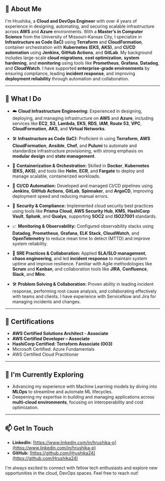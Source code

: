 ## 👋 About Me

I'm Hrushika, a **Cloud and DevOps Engineer** with over 4 years of experience in designing, automating, and securing scalable infrastructure across **AWS** and **Azure** environments. With a **Master’s in Computer Science** from the University of Missouri–Kansas City, I specialize in **Infrastructure as Code (IaC)** using **Terraform** and **CloudFormation**, container orchestration with **Kubernetes (EKS, AKS)**, and **CI/CD automation** using **Jenkins**, **GitHub Actions**, and **GitLab**. My background includes large-scale **cloud migrations**, **cost optimization**, **system hardening**, and **monitoring** using tools like **Prometheus**, **Grafana**, **Datadog**, and **CloudWatch**. I have supported **enterprise-grade environments** by ensuring compliance, leading **incident response**, and improving **deployment reliability** through automation and collaboration.


---

## 🚀 What I Do

* ☁️ **Cloud Infrastructure Engineering:** Experienced in designing, deploying, and managing infrastructure on **AWS** and **Azure**, including services like **EC2**, **S3**, **Lambda**, **EKS**, **RDS**, **IAM**, **Route 53**, **VPC**, **CloudFormation**, **AKS**, and **Virtual Networks**.

* 🛠️ **Infrastructure as Code (IaC):** Proficient in using **Terraform**, **AWS CloudFormation**, **Ansible**, **Chef**, and **Pulumi** to automate and standardize infrastructure provisioning, with strong emphasis on **modular design** and **state management**.

* 🐳 **Containerization & Orchestration:** Skilled in **Docker**, **Kubernetes (EKS, AKS)**, and tools like **Helm**, **ECR**, and **Fargate** to deploy and manage scalable, containerized workloads.

* 🔄 **CI/CD Automation:** Developed and managed CI/CD pipelines using **Jenkins**, **GitHub Actions**, **GitLab**, **Spinnaker**, and **ArgoCD**, improving deployment speed and reducing manual errors.

* 🔐 **Security & Compliance:** Implemented cloud security best practices using tools like **Prisma Cloud**, **AWS Security Hub**, **KMS**, **HashiCorp Vault**, **Splunk**, and **Qualys**, supporting **SOC2** and **ISO27001** standards.

* 📈 **Monitoring & Observability:** Configured observability stacks using **Datadog**, **Prometheus**, **Grafana**, **ELK Stack**, **CloudWatch**, and **OpenTelemetry** to reduce mean time to detect (MTTD) and improve system reliability.

* 🧪 **SRE Practices & Collaboration:** Applied **SLA/SLO management**, **chaos engineering**, and led **incident response** to maintain system uptime and improve resilience. Familiar with Agile methodologies like **Scrum** and **Kanban**, and collaboration tools like **JIRA**, **Confluence**, **Slack**, and **Miro**.

* 🛠️ **Problem Solving & Collaboration:** Proven ability in leading incident response, performing root cause analysis, and collaborating effectively with teams and clients. I have experience with ServiceNow and Jira for managing incidents and changes.

---

## 📜 Certifications

* **AWS Certified Solutions Architect - Associate**
* **AWS Certified Developer – Associate**
* **HashiCorp Certified: Terraform Associate (003)**
* Microsoft Certified: Azure Fundamentals
* AWS Certified Cloud Practitioner

---

## 🌱 I'm Currently Exploring

* Advancing my experience with Machine Learning models by diving into **MLOps** to streamline and automate ML lifecycles.
* Deepening my expertise in building and managing applications across **multi-cloud environments**, focusing on interoperability and cost optimization.

---

## 📫 Get In Touch

* **LinkedIn:** [https://www.linkedin.com/in/hrushika-p](https://www.linkedin.com/in/hrushika-p)
* **GitHub:** [https://github.com/Hrushika24](https://github.com/Hrushika24)

I'm always excited to connect with fellow tech enthusiasts and explore new opportunities in the cloud, DevOps spaces. Feel free to reach out!
